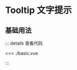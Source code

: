 <script setup lang="ts">
import Basic from './basic.vue'

</script>

# Tooltip 文字提示

## 基础用法

<Basic />

::: details 查看代码

<<< ./basic.vue

:::
